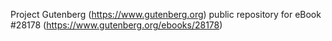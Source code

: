 Project Gutenberg (https://www.gutenberg.org) public repository for eBook #28178 (https://www.gutenberg.org/ebooks/28178)
